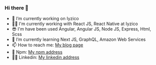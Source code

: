 ### Hi there 👋

- 🔭 I’m currently working on Iyzico
- 👨‍💻 I'm currently working with React JS, React Native at Iyzico
- 😎 I'm have been used Angular, Angular JS, Node JS, Express, Html, Scss
- 🌱 I’m currently learning  Next JS, GraphQL, Amazon Web Services
- 📫 How to reach me: [My blog page](https://ozgunozdemir.com/)
- 🚀 Npm:  [My npm address](https://www.npmjs.com/~ozgunozdemir)
- 👨‍💼 Linkedin: [My linkedin address](https://www.linkedin.com/in/%C3%B6zg%C3%BCn-%C3%B6zdemir-a24362ab/) 
